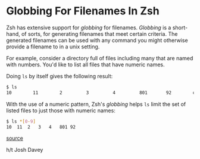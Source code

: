 # Globbing For Filenames In Zsh

Zsh has extensive support for _globbing_ for filenames. _Globbing_ is a
short-hand, of sorts, for generating filenames that meet certain criteria.
The generated filenames can be used with any command you might otherwise
provide a filename to in a unix setting.

For example, consider a directory full of files including many that are
named with numbers. You'd like to list all files that have numeric names.

Doing `ls` by itself gives the following result:

```bash
$ ls
10        11        2         3         4         801       92        code.rb   hello.txt
```

With the use of a numeric pattern, Zsh's _globbing_ helps `ls` limit the set
of listed files to just those with numeric names:

```bash
$ ls *[0-9]
10  11  2   3   4   801 92
```

[source](http://zsh.sourceforge.net/Intro/intro_2.html)

h/t Josh Davey
